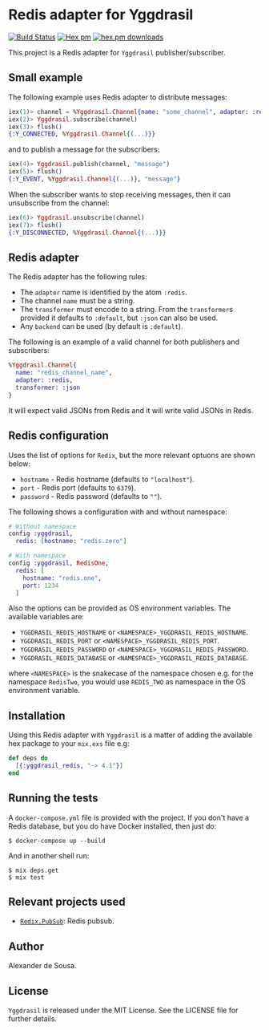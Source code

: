 # Redis adapter for Yggdrasil

[![Build Status](https://travis-ci.org/gmtprime/yggdrasil_redis.svg?branch=master)](https://travis-ci.org/gmtprime/yggdrasil_redis) [![Hex pm](http://img.shields.io/hexpm/v/yggdrasil_redis.svg?style=flat)](https://hex.pm/packages/yggdrasil_redis) [![hex.pm downloads](https://img.shields.io/hexpm/dt/yggdrasil_redis.svg?style=flat)](https://hex.pm/packages/yggdrasil_redis)

This project is a Redis adapter for `Yggdrasil` publisher/subscriber.

## Small example

The following example uses Redis adapter to distribute messages:

```elixir
iex(1)> channel = %Yggdrasil.Channel{name: "some_channel", adapter: :redis}
iex(2)> Yggdrasil.subscribe(channel)
iex(3)> flush()
{:Y_CONNECTED, %Yggdrasil.Channel{(...)}}
```

and to publish a message for the subscribers:

```elixir
iex(4)> Yggdrasil.publish(channel, "message")
iex(5)> flush()
{:Y_EVENT, %Yggdrasil.Channel{(...)}, "message"}
```

When the subscriber wants to stop receiving messages, then it can unsubscribe
from the channel:

```elixir
iex(6)> Yggdrasil.unsubscribe(channel)
iex(7)> flush()
{:Y_DISCONNECTED, %Yggdrasil.Channel{(...)}}
```

## Redis adapter

The Redis adapter has the following rules:
  * The `adapter` name is identified by the atom `:redis`.
  * The channel `name` must be a string.
  * The `transformer` must encode to a string. From the `transformer`s provided
  it defaults to `:default`, but `:json` can also be used.
  * Any `backend` can be used (by default is `:default`).

The following is an example of a valid channel for both publishers and
subscribers:

```elixir
%Yggdrasil.Channel{
  name: "redis_channel_name",
  adapter: :redis,
  transformer: :json
}
```

It will expect valid JSONs from Redis and it will write valid JSONs in Redis.

## Redis configuration

Uses the list of options for `Redix`, but the more relevant optuons are shown
below:
  * `hostname` - Redis hostname (defaults to `"localhost"`).
  * `port` - Redis port (defaults to `6379`).
  * `password` - Redis password (defaults to `""`).

The following shows a configuration with and without namespace:

```elixir
# Without namespace
config :yggdrasil,
  redis: [hostname: "redis.zero"]

# With namespace
config :yggdrasil, RedisOne,
  redis: [
    hostname: "redis.one",
    port: 1234
  ]
```

Also the options can be provided as OS environment variables. The available
variables are:

  * `YGGDRASIL_REDIS_HOSTNAME` or `<NAMESPACE>_YGGDRASIL_REDIS_HOSTNAME`.
  * `YGGDRASIL_REDIS_PORT` or `<NAMESPACE>_YGGDRASIL_REDIS_PORT`.
  * `YGGDRASIL_REDIS_PASSWORD` or `<NAMESPACE>_YGGDRASIL_REDIS_PASSWORD`.
  * `YGGDRASIL_REDIS_DATABASE` or `<NAMESPACE>_YGGDRASIL_REDIS_DATABASE`.

where `<NAMESPACE>` is the snakecase of the namespace chosen e.g. for the
namespace `RedisTwo`, you would use `REDIS_TWO` as namespace in the OS
environment variable.

## Installation

Using this Redis adapter with `Yggdrasil` is a matter of adding the available
hex package to your `mix.exs` file e.g:

```elixir
def deps do
  [{:yggdrasil_redis, "~> 4.1"}]
end
```

## Running the tests

A `docker-compose.yml` file is provided with the project. If  you don't have a
Redis database, but you do have Docker installed, then just do:

```
$ docker-compose up --build
```

And in another shell run:

```
$ mix deps.get
$ mix test
```

## Relevant projects used

  * [`Redix.PubSub`](https://github.com/whatyouhide/redix_pubsub): Redis pubsub.

## Author

Alexander de Sousa.

## License

`Yggdrasil` is released under the MIT License. See the LICENSE file for further
details.
